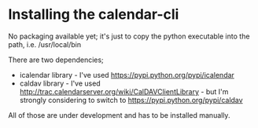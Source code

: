 Installing the calendar-cli
===========================

No packaging available yet; it's just to copy the python executable into the path, i.e. /usr/local/bin

There are two dependencies;

* icalendar library - I've used https://pypi.python.org/pypi/icalendar
* caldav library - I've used http://trac.calendarserver.org/wiki/CalDAVClientLibrary - but I'm strongly considering to switch to https://pypi.python.org/pypi/caldav

All of those are under development and has to be installed manually.
